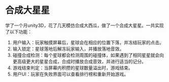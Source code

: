 # 合成大星星
学了一个月unity3D，花了几天模仿合成大西瓜，做了一个合成大星星。一共实现了以下功能：

1. 用户输入：玩家触摸屏幕后，星球会在相应的位置下落，并冻结玩家的点击。
2. 输入锁定：星球落地后解冻玩家输入，并播放落地音效。
3. 碰撞合成检测：每个星球都会检测周围的碰撞体，如果遇到了相同星星就会向更高级更大的星星合成，合成时播放合成音效，并进行适当的记分。
4. 游戏结束判定：当屏幕内积攒的星球数量溢出时，游戏结束。
5. 用户UI：玩家在失败界面可以查看排行榜和重新开始游戏。
